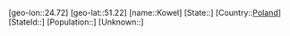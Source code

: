 ﻿---
location: [51.22,24.72]
type: City
tags:
- geo/City


SpocWebEntityId: 31603
isDeleted: false
confidential: public

---
[geo-lon::24.72]
[geo-lat::51.22]
[name::Kowel]
[State::]
[Country::[Poland](geo/Continent/Europe/Poland.md)]
[StateId::]
[Population::]
[Unknown::]

